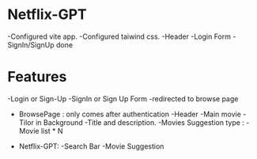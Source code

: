 # Netflix-GPT
-Configured vite app.
-Configured taiwind css.
-Header
-Login Form
-SignIn/SignUp done


# Features
-Login or Sign-Up
  -SignIn or Sign Up Form
  -redirected to browse page

- BrowsePage : only comes after authentication 
 -Header
 -Main movie
   -Tilor in Background
   -Title and description.
   -Movies Suggestion type :
     -Movie list * N

- Netflix-GPT:
  -Search Bar
  -Movie Suggestion       